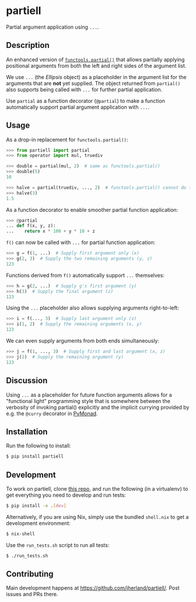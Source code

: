 # partiell

Partial argument application using `...`.

## Description

An enhanced version of [`functools.partial()`](
https://docs.python.org/3/library/functools.html#functools.partial) that
allows partially applying positional arguments from both the left and right
sides of the argument list.

We use `...` (the _Ellipsis_ object) as a placeholder in the argument list for
the arguments that are **not** yet supplied. The object returned from `partial()`
also supports being called with `...` for further partial application.

Use `partial` as a function decorator (`@partial`) to make a function
automatically support partial argument application with `...`.

## Usage

As a drop-in replacement for `functools.partial()`:

```python
>>> from partiell import partial
>>> from operator import mul, truediv

>>> double = partial(mul, 2)  # same as functools.partial()
>>> double(5)
10

>>> halve = partial(truediv, ..., 2)  # functools.partial() cannot do this
>>> halve(3)
1.5
```

As a function decorator to enable smoother partial function application:

```python
>>> @partial
... def f(x, y, z):
...    return x * 100 + y * 10 + z
```

`f()` can now be called with `...` for partial function application:

```python
>>> g = f(1, ...)  # Supply first argument only (x)
>>> g(2, 3)  # Supply the two remaining arguments (y, z)
123
```

Functions derived from `f()` automatically support `...` themselves:

```python
>>> h = g(2, ...)  # Supply g's first argument (y)
>>> h(3)  # Supply the final argument (z)
123
```

Using the `...` placeholder also allows supplying arguments right-to-left:

```python
>>> i = f(..., 3)  # Supply last argument only (z)
>>> i(1, 2)  # Supply the remaining arguments (x, y)
123
```

We can even supply arguments from both ends simultaneously:

```python
>>> j = f(1, ..., 3)  # Supply first and last argument (x, z)
>>> j(2)  # Supply the remaining argument (y)
123
```

## Discussion

Using `...` as a placeholder for future function arguments allows for a
"functional light" programming style that is somewhere between the verbosity
of invoking partial() explicitly and the implicit currying provided by e.g.
the `@curry` decorator in [PyMonad](https://pypi.org/project/PyMonad/).

## Installation

Run the following to install:

```bash
$ pip install partiell
```

## Development

To work on partiell, clone [this repo](https://github.com/jherland/partiell/),
and run the following (in a virtualenv) to get everything you need to develop
and run tests:

```bash
$ pip install -e .[dev]
```

Alternatively, if you are using Nix, simply use the bundled `shell.nix` to get
a development environment:

```bash
$ nix-shell
```

Use the `run_tests.sh` script to run all tests:

```bash
$ ./run_tests.sh
```

## Contributing

Main development happens at <https://github.com/jherland/partiell/>.
Post issues and PRs there.
